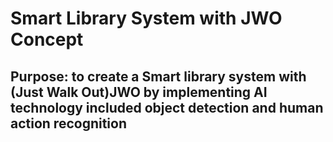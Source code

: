 # Smart Library System with JWO Concept 
## Purpose: to create a Smart library system with (Just Walk Out)JWO  by implementing AI technology included object detection and human action recognition 

